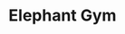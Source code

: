 ---
title: "Elephant Gym"
summary: "大象體操 is a math rock band from Kaohsiung, Taiwan. It was formed in February 2012."
image: "elephant-gym.jpg"
---